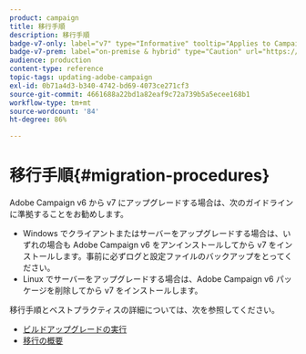 ```yaml
---
product: campaign
title: 移行手順
description: 移行手順
badge-v7-only: label="v7" type="Informative" tooltip="Applies to Campaign Classic v7 only"
badge-v7-prem: label="on-premise & hybrid" type="Caution" url="https://experienceleague.adobe.com/docs/campaign-classic/using/installing-campaign-classic/architecture-and-hosting-models/hosting-models-lp/hosting-models.html" tooltip="Applies to on-premise and hybrid deployments only"
audience: production
content-type: reference
topic-tags: updating-adobe-campaign
exl-id: 0b71a4d3-b340-4742-bd69-4073ce271cf3
source-git-commit: 4661688a22bd1a82eaf9c72a739b5a5ecee168b1
workflow-type: tm+mt
source-wordcount: '84'
ht-degree: 86%

---
```


# 移行手順{#migration-procedures}



Adobe Campaign v6 から v7 にアップグレードする場合は、次のガイドラインに準拠することをお勧めします。

* Windows でクライアントまたはサーバーをアップグレードする場合は、いずれの場合も Adobe Campaign v6 をアンインストールしてから v7 をインストールします。事前に必ずログと設定ファイルのバックアップをとってください。
* Linux でサーバーをアップグレードする場合は、Adobe Campaign v6 パッケージを削除してから v7 をインストールします。

移行手順とベストプラクティスの詳細については、次を参照してください。

* [ビルドアップグレードの実行](https://helpx.adobe.com/jp/campaign/kb/acc-build-upgrade.html)
* [移行の概要](../../migration/using/about-migration.md)
